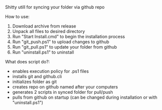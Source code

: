 Shitty utill for syncing your folder via github repo

How to use:
1) Download archive from release
2) Unpack all files to desired directory
3) Run "Start Install.cmd" to begin the installation process
4) Run "git_push.ps1" to upload changes to github
5) Run "git_pull.ps1" to update your folder from github 
6) Run "uninstall.ps1" to uninstall 

What does script do?:
- enables execution policy for .ps1 files
- installs git and github.cli
- initializes folder as git
- creates repo on github named after your computers
- generates 2 scripts in synced folder for pull/push
- pulls from github on startup (can be changed during installation or with "uninstall.ps1")
